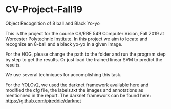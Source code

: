 # CV-Project-Fall19
Object Recognition of 8 ball and Black Yo-yo

This is the project for the course CS/RBE 549 Computer Vision, Fall 2019 at Worcester Polytechnic Institute.
In this project we aim to locate and recognize an 8-ball and a black yo-yo in a given image.

For the HOG, please change the path to the folder and run the program step by step to get the results. Or just load the trained linear SVM to predict the results. 

We use several techniques for accomplishing this task.

For the YOLOv2, we used the darknet framework available here and modified the cfg file, the labels.txt the images and annotations as mentionned in the report. The darknet framework can be found here: https://github.com/pjreddie/darknet
